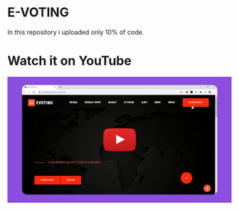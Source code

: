# E-VOTING

In this repository i uploaded only 10% of code.

# Watch it on YouTube 
[![IMAGE ALT TEXT HERE](https://github.com/rikirrulla/E-VOTING/blob/master/Lab2Online/evoting.png)](https://www.youtube.com/watch?v=Yt9RnQH8C9Q)

